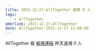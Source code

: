 ```yaml
---
title: 2022-12-27-AllTogether 違規 0 人
tags:
    - AllTogether
abbrlink: 2022-12-27-AllTogether
date: AllTogether-2022-12-27 12:00:00
---
```

AllTogether 板 [板規連結](https://www.ptt.cc/bbs/AllTogether/M.1643211430.A.5FB.html)
昨天違規 0 人
